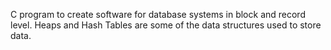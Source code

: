C program to create software for database systems in block and record level. Heaps and Hash Tables are some of the data structures used to store data.
